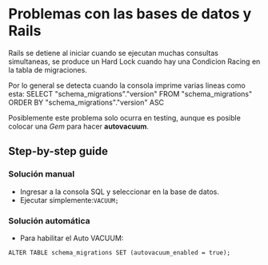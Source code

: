 # Problemas con las bases de datos y Rails

Rails se detiene al iniciar cuando se ejecutan muchas consultas simultaneas, se produce un Hard Lock cuando hay una Condicion Racing en la tabla de migraciones.

Por lo general se detecta cuando la consola imprime varias lineas como esta: SELECT "schema_migrations"."version" FROM "schema_migrations" ORDER BY "schema_migrations"."version" ASC

Posiblemente este problema solo ocurra en testing, aunque es posible colocar una _Gem_ para hacer __autovacuum__.

## Step-by-step guide
### Solución manual
- Ingresar a la consola SQL y seleccionar en la base de datos.
- Ejecutar simplemente:```VACUUM;```

### Solución automática
- Para habilitar el Auto VACUUM:
```
ALTER TABLE schema_migrations SET (autovacuum_enabled = true);
```
